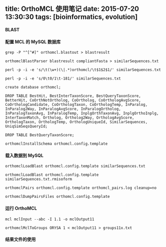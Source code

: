 title: OrthoMCL 使用笔记
date: 2015-07-20 13:30:30
tags: [bioinformatics, evolution] 
---


#### BLAST

#### 配置 MCL 的 MySQL 数据库

`grep -P "^[^#]" orthomcl.blastout > blastresult`

`orthomclBlastParser blastresult compliantFasta > similarSequences.txt`

`perl -p -i -e 's/\t(\w+)(\|.*)orthomcl/\t$1$2$1/' similarSequences.txt`

`perl -p -i -e 's/0\t0/1\t-181/' similarSequences.txt`

`create database orthomcl;`

`DROP TABLE BestHit, BestInterTaxonScore, BestQueryTaxonScore, BetterHit, CoOrthNotOrtholog, CoOrtholog, CoOrthologAvgScore, CoOrthologCandidate, CoOrthologTaxon, CoOrthologTemp, InParalog, InParalog2Way, InParalogAvgScore, InParalogOrtholog, InParalogTaxonAvg, InParalogTemp, InplgOrthTaxonAvg, InplgOrthoInplg, InterTaxonMatch, Ortholog, Ortholog2Way, OrthologAvgScore, OrthologTaxon, OrthologTemp, OrthologUniqueId, SimilarSequences, UniqSimSeqsQueryId;`

`DROP TABLE BestQueryTaxonScore;`

`orthomclInstallSchema orthomcl.config.template`

#### 载入数据到 MySQL

`orthomclLoadBlast orthomcl.config.template similarSequences.txt`

`orthomclLoadBlast orthomcl.config.template similarSequences.txt.rmisoform`

`orthomclPairs orthomcl.config.template orthomcl_pairs.log cleanup=no`

`orthomclDumpPairsFiles orthomcl.config.template`

#### 运行 OrthoMCL

`mcl mclInput --abc -I 1.1 -o mclOutput11`

`orthomclMclToGroups ORYSA 1 < mclOutput11 > groups11x.txt`

#### 结果文件的使用




